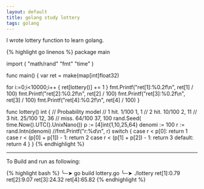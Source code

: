 ```yaml
---
layout: default
title: golang study lottery
tags: golang
---
```


I wrote lottery function to learn golang.

{% highlight go linenos %}
package main

import (
  "math/rand"
  "fmt"
  "time"
)

func main() {
  var ret = make(map[int]float32)

  for i:=0;i<10000;i++ {
    ret[lottery()] += 1
  }
  fmt.Printf("ret[1]:%0.2f\n", ret[1] / 100)
  fmt.Printf("ret[2]:%0.2f\n", ret[2] / 100)
  fmt.Printf("ret[3]:%0.2f\n", ret[3] / 100)
  fmt.Printf("ret[4]:%0.2f\n", ret[4] / 100)
}

func lottery() int {
  // Probability model
  // 1 hit.  1/100 1, 1
  // 2 hit. 10/100 2, 11
  // 3 hit. 25/100 12, 36
  // miss.  64/100 37, 100
    rand.Seed( time.Now().UTC().UnixNano())
  p := [4]int{1,10,25,64}
  denomi := 100
  r := rand.Intn(denomi)
  //fmt.Printf("r:%d\n", r)
  switch {
  case r < p[0]: return 1
  case r < (p[0] + p[1]) - 1: return 2
  case r < (p[1] + p[2]) - 1: return 3
  default: return 4
  }
}
{% endhighlight %}

-----

To Build and run as following:

{% highlight bash %}
╰─➤  go build lottery.go
╰─➤  ./lottery
ret[1]:0.79
ret[2]:9.07
ret[3]:24.32
ret[4]:65.82
{% endhighlight %}

